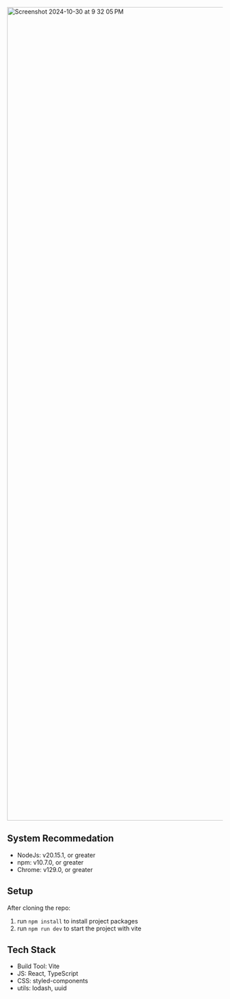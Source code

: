 <img width="1897" alt="Screenshot 2024-10-30 at 9 32 05 PM" src="https://github.com/user-attachments/assets/69a3a04d-6f92-4d0e-a3a7-18760f93b892">

## System Recommedation
- NodeJs: v20.15.1, or greater
- npm: v10.7.0, or greater
- Chrome: v129.0, or greater

## Setup
After cloning the repo:
1. run `npm install` to install project packages
2. run `npm run dev` to start the project with vite

## Tech Stack
- Build Tool: Vite
- JS: React, TypeScript
- CSS: styled-components
- utils: lodash, uuid
